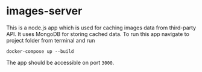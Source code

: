 # images-server

This is a node.js app which is used for caching images data from
third-party API.
It uses MongoDB for storing cached data.
To run this app navigate to project folder from terminal and run

`docker-compose up --build`

The app should be accessible on port `3000`.